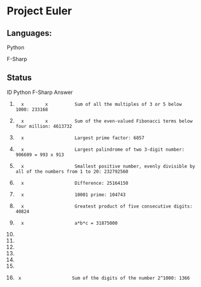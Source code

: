 # Project Euler

## Languages:

Python

F-Sharp

## Status

ID      Python   F-Sharp    Answer

1.       x        x          Sum of all the multiples of 3 or 5 below 1000: 233168

2.       x        x          Sum of the even-valued Fibonacci terms below four million: 4613732

3.       x                   Largest prime factor: 6857

4.       x                   Largest palindrome of two 3-digit number: 906609 = 993 x 913

5.       x                   Smallest positive number, evenly divisible by all of the numbers from 1 to 20: 232792560

6.       x                   Difference: 25164150

7.       x                   10001 prime: 104743

8.       x                   Greatest product of five consecutive digits: 40824

9.       x                   a*b*c = 31875000

10.

11.

12.

13.

14.

15.

16.      x                   Sum of the digits of the number 2^1000: 1366
